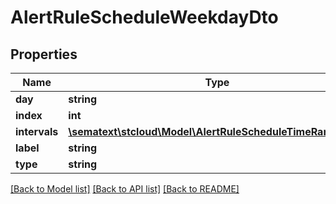 # AlertRuleScheduleWeekdayDto

## Properties
| Name          | Type                                                                                            | Description | Notes      |
| ------------- | ----------------------------------------------------------------------------------------------- | ----------- | ---------- |
| **day**       | **string**                                                                                      |             | [optional] |
| **index**     | **int**                                                                                         |             | [optional] |
| **intervals** | [**\sematext\stcloud\Model\AlertRuleScheduleTimeRangeDto[]**](AlertRuleScheduleTimeRangeDto.md) |             | [optional] |
| **label**     | **string**                                                                                      |             | [optional] |
| **type**      | **string**                                                                                      |             | [optional] |

[[Back to Model list]](../README.md#documentation-for-models) [[Back to API list]](../README.md#documentation-for-api-endpoints) [[Back to README]](../README.md)
